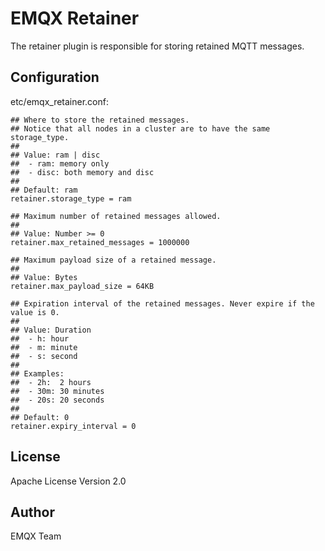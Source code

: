 
EMQX Retainer
==============

The retainer plugin is responsible for storing retained MQTT messages.

Configuration
-------------

etc/emqx_retainer.conf:

```
## Where to store the retained messages.
## Notice that all nodes in a cluster are to have the same storage_type.
##
## Value: ram | disc
##  - ram: memory only
##  - disc: both memory and disc
##
## Default: ram
retainer.storage_type = ram

## Maximum number of retained messages allowed.
##
## Value: Number >= 0
retainer.max_retained_messages = 1000000

## Maximum payload size of a retained message.
##
## Value: Bytes
retainer.max_payload_size = 64KB

## Expiration interval of the retained messages. Never expire if the value is 0.
##
## Value: Duration
##  - h: hour
##  - m: minute
##  - s: second
##
## Examples:
##  - 2h:  2 hours
##  - 30m: 30 minutes
##  - 20s: 20 seconds
##
## Default: 0
retainer.expiry_interval = 0
```

License
-------

Apache License Version 2.0

Author
------

EMQX Team

